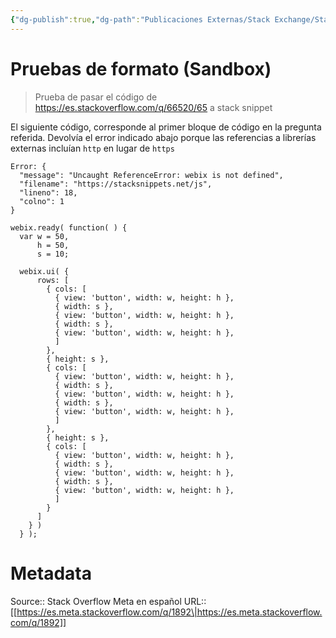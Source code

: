 ```yaml
---
{"dg-publish":true,"dg-path":"Publicaciones Externas/Stack Exchange/Stack Overflow en español/Stack Overflow en español Meta/es.meta.stackoverflow.com-1892.md","permalink":"/publicaciones-externas/stack-exchange/stack-overflow-en-espanol/stack-overflow-en-espanol-meta/es-meta-stackoverflow-com-1892/","title":"Pruebas de formato (Sandbox)","hide":true,"noteIcon":"\"0\"","created":"2024-04-03T12:49:10.593-06:00","updated":"2024-04-05T16:44:01.072-06:00"}
---
```


# Pruebas de formato (Sandbox)

> Prueba de pasar el código de https://es.stackoverflow.com/q/66520/65 a stack snippet

El siguiente código, corresponde al primer bloque de código en la pregunta referida. Devolvía el error indicado abajo porque las referencias a librerías externas incluían `http` en lugar de `https`

    Error: {
      "message": "Uncaught ReferenceError: webix is not defined",
      "filename": "https://stacksnippets.net/js",
      "lineno": 18,
      "colno": 1
    }

<!-- begin snippet: js hide: true console: true babel: false -->

<!-- language: lang-html -->

<link rel="stylesheet" href="https://cdn.webix.com/edge/webix.css" type="text/css">
<script type="text/javascript" charset="UTF-8" src="https://cdn.webix.com/edge/webix_debug.js"></script>


<!-- language: lang-js -->

    webix.ready( function( ) {
      var w = 50,
          h = 50,
          s = 10;

      webix.ui( {
          rows: [
            { cols: [
              { view: 'button', width: w, height: h },
              { width: s },
              { view: 'button', width: w, height: h },
              { width: s },
              { view: 'button', width: w, height: h },
              ]
            },
            { height: s },
            { cols: [
              { view: 'button', width: w, height: h },
              { width: s },
              { view: 'button', width: w, height: h },
              { width: s },
              { view: 'button', width: w, height: h },
              ]
            },
            { height: s },
            { cols: [
              { view: 'button', width: w, height: h },
              { width: s },
              { view: 'button', width: w, height: h },
              { width: s },
              { view: 'button', width: w, height: h },
              ]
            }
          ]
        } )
      } );

<!-- end snippet -->


# Metadata
Source:: Stack Overflow Meta en español
URL:: [[https://es.meta.stackoverflow.com/q/1892\|https://es.meta.stackoverflow.com/q/1892]]

